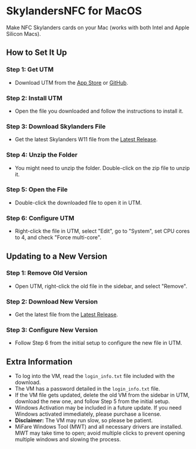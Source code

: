 # **SkylandersNFC for MacOS**
Make NFC Skylanders cards on your Mac (works with both Intel and Apple Silicon Macs).

## How to Set It Up

### Step 1: Get UTM
- Download UTM from the [App Store](https://apps.apple.com/us/app/utm-virtual-machines/id1538878817) or [GitHub](https://getutm.app).

### Step 2: Install UTM
- Open the file you downloaded and follow the instructions to install it.

### Step 3: Download Skylanders File
- Get the latest Skylanders W11 file from the [Latest Release](https://www.dropbox.com/scl/fi/d48h3j9x40484ys8kr174/SkylandersNFC-MacOS.zip?rlkey=8pi9c7inhsr0hmvuvrhc19soe&st=de2kvowq&dl=0).

### Step 4: Unzip the Folder

- You might need to unzip the folder. Double-click on the zip file to unzip it.

### Step 5: Open the File
- Double-click the downloaded file to open it in UTM.

### Step 6: Configure UTM
- Right-click the file in UTM, select "Edit", go to "System", set CPU cores to 4, and check "Force multi-core".

## Updating to a New Version

### Step 1: Remove Old Version
- Open UTM, right-click the old file in the sidebar, and select "Remove".

### Step 2: Download New Version
- Get the latest file from the [Latest Release](https://www.dropbox.com/scl/fi/d48h3j9x40484ys8kr174/SkylandersNFC-MacOS.zip?rlkey=8pi9c7inhsr0hmvuvrhc19soe&st=de2kvowq&dl=0).

### Step 3: Configure New Version
- Follow Step 6 from the initial setup to configure the new file in UTM.

## Extra Information
- To log into the VM, read the `login_info.txt` file included with the download.
- The VM has a password detailed in the `login_info.txt` file.
- If the VM file gets updated, delete the old VM from the sidebar in UTM, download the new one, and follow Step 5 from the initial setup.
- Windows Activation may be included in a future update. If you need Windows activated immediately, please purchase a license.
- **Disclaimer:** The VM may run slow, so please be patient.
- MiFare Windows Tool (MWT) and all necessary drivers are installed. MWT may take time to open; avoid multiple clicks to prevent opening multiple windows and slowing the process.